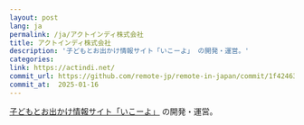 ```yaml
---
layout: post
lang: ja
permalink: /ja/アクトインディ株式会社
title: アクトインディ株式会社
description: '子どもとお出かけ情報サイト「いこーよ」 の開発・運営。'
categories: 
link: https://actindi.net/
commit_url: https://github.com/remote-jp/remote-in-japan/commit/1f42463fa278ec6976af90175ef27509a22908f0
commit_at:  2025-01-16
---
```


<p><a href="https://iko-yo.net/">子どもとお出かけ情報サイト「いこーよ」</a> の開発・運営。</p>
